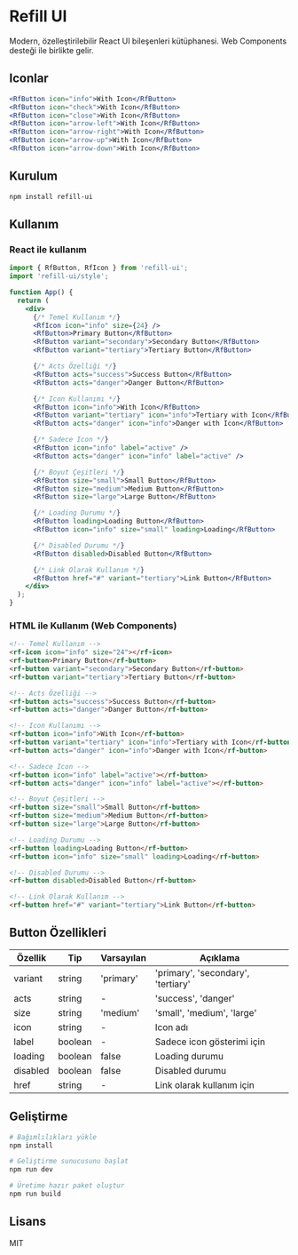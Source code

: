 # Refill UI

Modern, özelleştirilebilir React UI bileşenleri kütüphanesi. Web Components desteği ile birlikte gelir.

## Iconlar
```jsx
<RfButton icon="info">With Icon</RfButton>
<RfButton icon="check">With Icon</RfButton>
<RfButton icon="close">With Icon</RfButton>
<RfButton icon="arrow-left">With Icon</RfButton>
<RfButton icon="arrow-right">With Icon</RfButton>
<RfButton icon="arrow-up">With Icon</RfButton>
<RfButton icon="arrow-down">With Icon</RfButton>
```




## Kurulum

```bash
npm install refill-ui
```

## Kullanım

### React ile kullanım

```jsx
import { RfButton, RfIcon } from 'refill-ui';
import 'refill-ui/style';

function App() {
  return (
    <div>
      {/* Temel Kullanım */}
      <RfIcon icon="info" size={24} />
      <RfButton>Primary Button</RfButton>
      <RfButton variant="secondary">Secondary Button</RfButton>
      <RfButton variant="tertiary">Tertiary Button</RfButton>

      {/* Acts Özelliği */}
      <RfButton acts="success">Success Button</RfButton>
      <RfButton acts="danger">Danger Button</RfButton>

      {/* Icon Kullanımı */}
      <RfButton icon="info">With Icon</RfButton>
      <RfButton variant="tertiary" icon="info">Tertiary with Icon</RfButton>
      <RfButton acts="danger" icon="info">Danger with Icon</RfButton>

      {/* Sadece Icon */}
      <RfButton icon="info" label="active" />
      <RfButton acts="danger" icon="info" label="active" />

      {/* Boyut Çeşitleri */}
      <RfButton size="small">Small Button</RfButton>
      <RfButton size="medium">Medium Button</RfButton>
      <RfButton size="large">Large Button</RfButton>

      {/* Loading Durumu */}
      <RfButton loading>Loading Button</RfButton>
      <RfButton icon="info" size="small" loading>Loading</RfButton>

      {/* Disabled Durumu */}
      <RfButton disabled>Disabled Button</RfButton>

      {/* Link Olarak Kullanım */}
      <RfButton href="#" variant="tertiary">Link Button</RfButton>
    </div>
  );
}
```

### HTML ile Kullanım (Web Components)

```html
<!-- Temel Kullanım -->
<rf-icon icon="info" size="24"></rf-icon>
<rf-button>Primary Button</rf-button>
<rf-button variant="secondary">Secondary Button</rf-button>
<rf-button variant="tertiary">Tertiary Button</rf-button>

<!-- Acts Özelliği -->
<rf-button acts="success">Success Button</rf-button>
<rf-button acts="danger">Danger Button</rf-button>

<!-- Icon Kullanımı -->
<rf-button icon="info">With Icon</rf-button>
<rf-button variant="tertiary" icon="info">Tertiary with Icon</rf-button>
<rf-button acts="danger" icon="info">Danger with Icon</rf-button>

<!-- Sadece Icon -->
<rf-button icon="info" label="active"></rf-button>
<rf-button acts="danger" icon="info" label="active"></rf-button>

<!-- Boyut Çeşitleri -->
<rf-button size="small">Small Button</rf-button>
<rf-button size="medium">Medium Button</rf-button>
<rf-button size="large">Large Button</rf-button>

<!-- Loading Durumu -->
<rf-button loading>Loading Button</rf-button>
<rf-button icon="info" size="small" loading>Loading</rf-button>

<!-- Disabled Durumu -->
<rf-button disabled>Disabled Button</rf-button>

<!-- Link Olarak Kullanım -->
<rf-button href="#" variant="tertiary">Link Button</rf-button>
```

## Button Özellikleri

| Özellik  | Tip      | Varsayılan | Açıklama                                    |
|----------|----------|------------|---------------------------------------------|
| variant  | string   | 'primary'  | 'primary', 'secondary', 'tertiary'          |
| acts     | string   | -          | 'success', 'danger'                         |
| size     | string   | 'medium'   | 'small', 'medium', 'large'                 |
| icon     | string   | -          | Icon adı                                    |
| label    | boolean  | -          | Sadece icon gösterimi için                  |
| loading  | boolean  | false      | Loading durumu                              |
| disabled | boolean  | false      | Disabled durumu                             |
| href     | string   | -          | Link olarak kullanım için                   |

## Geliştirme

```bash
# Bağımlılıkları yükle
npm install

# Geliştirme sunucusunu başlat
npm run dev

# Üretime hazır paket oluştur
npm run build
```

## Lisans

MIT